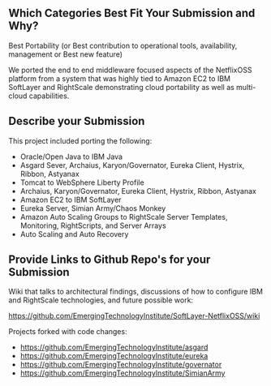 ## Which Categories Best Fit Your Submission and Why?

Best Portability (or Best contribution to operational tools, availability, management or Best new feature)

We ported the end to end middleware focused aspects of the NetflixOSS platform from a system that was highly tied to Amazon EC2 to IBM SoftLayer and RightScale demonstrating cloud portability as well as multi-cloud capabilities.

## Describe your Submission

This project included porting the following:

* Oracle/Open Java to IBM Java
 * Asgard Sever, Archaius, Karyon/Governator, Eureka Client, Hystrix, Ribbon, Astyanax
* Tomcat to WebSphere Liberty Profile
 * Archaius, Karyon/Governator, Eureka Client, Hystrix, Ribbon, Astyanax
* Amazon EC2 to IBM SoftLayer
 * Eureka Server, Simian Army/Chaos Monkey
* Amazon Auto Scaling Groups to RightScale Server Templates, Monitoring, RightScripts, and Server Arrays
 * Auto Scaling and Auto Recovery

## Provide Links to Github Repo's for your Submission

Wiki that talks to architectural findings, discussions of how to configure IBM and RightScale technologies, and future possible work:

https://github.com/EmergingTechnologyInstitute/SoftLayer-NetflixOSS/wiki

Projects forked with code changes:

* https://github.com/EmergingTechnologyInstitute/asgard
* https://github.com/EmergingTechnologyInstitute/eureka
* https://github.com/EmergingTechnologyInstitute/governator
* https://github.com/EmergingTechnologyInstitute/SimianArmy
